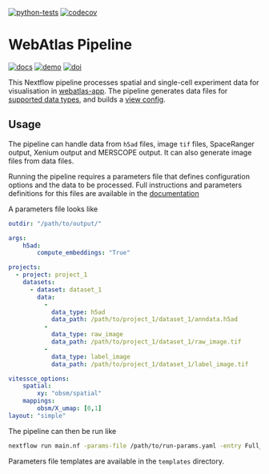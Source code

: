 [![python-tests](https://github.com/haniffalab/webatlas-pipeline/actions/workflows/tests-python.yml/badge.svg)](https://github.com/haniffalab/webatlas-pipeline/actions/workflows/tests-python.yml)
[![codecov](https://codecov.io/gh/haniffalab/webatlas-pipeline/branch/main/graph/badge.svg?token=7HQVFH08WJ)](https://codecov.io/gh/haniffalab/webatlas-pipeline/branch/main)

# WebAtlas Pipeline

[![docs](https://img.shields.io/badge/Documentation-online-blue)](https://haniffalab.github.io/webatlas-pipeline)
[![demo](https://img.shields.io/badge/Demos-view-blue)](https://haniffalab.github.io/webatlas-pipeline/demos.html)
[![doi](https://zenodo.org/badge/DOI/10.5281/zenodo.7405818.svg)](https://doi.org/10.5281/zenodo.7405818)

This Nextflow pipeline processes spatial and single-cell experiment data for visualisation in [webatlas-app](https://github.com/haniffalab/webatlas-app). The pipeline generates data files for [supported data types](http://vitessce.io/docs/data-types-file-types/), and builds a [view config](http://vitessce.io/docs/view-config-json/).


## Usage

The pipeline can handle data from `h5ad` files, image `tif` files, SpaceRanger output, Xenium output and MERSCOPE output. It can also generate image files from data files.

Running the pipeline requires a parameters file that defines configuration options and the data to be processed.
Full instructions and parameters definitions for this files are available in the [documentation](https://haniffalab.com/webatlas-pipeline/setup.html)

A parameters file looks like

```yaml
outdir: "/path/to/output/"

args:
    h5ad:
        compute_embeddings: "True"

projects:
  - project: project_1
    datasets:
      - dataset: dataset_1
        data:
          -
            data_type: h5ad
            data_path: /path/to/project_1/dataset_1/anndata.h5ad
          -
            data_type: raw_image
            data_path: /path/to/project_1/dataset_1/raw_image.tif
          -
            data_type: label_image
            data_path: /path/to/project_1/dataset_1/label_image.tif

vitessce_options:
    spatial:
        xy: "obsm/spatial"
    mappings:
        obsm/X_umap: [0,1]
layout: "simple"
```


The pipeline can then be run like

```sh
nextflow run main.nf -params-file /path/to/run-params.yaml -entry Full_pipeline
```


Parameters file templates are available in the `templates` directory.
